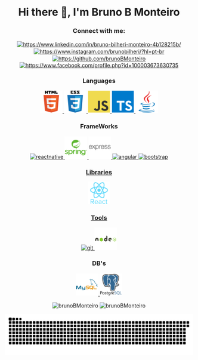 <h1 align="center">Hi there 👋, I'm Bruno B Monteiro</h1>

<h3 align="center">Connect with me:</h3>
<p align="center">
 <a href="https://www.linkedin.com/in/bruno-bilheri-monteiro-4b128215b/" target="blank"><img align="center" src="https://cdn.jsdelivr.net/npm/simple-icons@3.0.1/icons/linkedin.svg" alt="https://www.linkedin.com/in/bruno-bilheri-monteiro-4b128215b/" height="50" width="50" /></a>
 <a href="https://www.instagram.com/brunobilheri/?hl=pt-br" target="blank"><img align="center" src="https://cdn.jsdelivr.net/npm/simple-icons@3.0.1/icons/instagram.svg" alt="https://www.instagram.com/brunobilheri/?hl=pt-br" height="50" width="50" /></a>
 <a href="https://github.com/brunoBMonteiro" target="blank"><img align="center" src="https://cdn.jsdelivr.net/npm/simple-icons@3.0.1/icons/github.svg" alt="https://github.com/brunoBMonteiro" height="50" width="50" /></a>
 <a href="https://www.facebook.com/profile.php?id=100003673630735" target="blank"><img align="center" src="https://cdn.jsdelivr.net/npm/simple-icons@3.0.1/icons/facebook.svg" alt="https://www.facebook.com/profile.php?id=100003673630735" height="50" width="50" /></a>
</p>

<h3 align="center">Languages</h3>
<div align="center">
<a href="https://www.w3.org/html/" target="_blank"> <img src="https://raw.githubusercontent.com/devicons/devicon/master/icons/html5/html5-original-wordmark.svg" alt="html5" width="60" height="60"/> </a> <a href="https://www.w3schools.com/css/" target="_blank"> <img src="https://raw.githubusercontent.com/devicons/devicon/master/icons/css3/css3-original-wordmark.svg" alt="css3" width="60" height="60"/> </a> <a href="https://developer.mozilla.org/en-US/docs/Web/JavaScript" target="_blank"> <img src="https://raw.githubusercontent.com/devicons/devicon/master/icons/javascript/javascript-original.svg" alt="javascript" width="60" height="60"/> </a>
<a href="https://www.typescriptlang.org/" target="_blank"> <img src="https://raw.githubusercontent.com/devicons/devicon/master/icons/typescript/typescript-original.svg" alt="typescript" width="60" height="60"/> </a> 
<a href="https://docs.oracle.com/javase/tutorial/" target="_blank"> <img src="https://raw.githubusercontent.com/devicons/devicon/master/icons/java/java-original.svg" alt="java" width="60" height="60"/> </a>   
</p>
</div>

<h3 align="center">FrameWorks</h3>
<div align="center">
</a> <a href="https://reactnative.dev/" target="_blank"> <img src="https://reactnative.dev/img/header_logo.svg" alt="reactnative" width="60" height="60"/> <a href="https://reactjs.org/" target="_blank"> <img src="https://raw.githubusercontent.com/devicons/devicon/master/icons/spring/spring-original-wordmark.svg" alt="springboot" width="60" height="60"/>  <a href="https://expressjs.com" target="_blank"> <img src="https://raw.githubusercontent.com/devicons/devicon/master/icons/express/express-original-wordmark.svg" alt="express" width="60" height="60"/> <a href="https://angular.io/" target="_blank"> <img src="https://cdn.worldvectorlogo.com/logos/angular-icon.svg" alt="angular" width="60" height="60"/>
  <a href="https://getbootstrap.com/" target="_blank"> <img src="https://cdn.worldvectorlogo.com/logos/bootstrap-icon.svg" alt="bootstrap" width="60" height="60"/>
</div>
 
 <h3 align="center">Libraries</h3>
<div align="center">
 <a href="https://reactjs.org/" target="_blank"> <img src="https://raw.githubusercontent.com/devicons/devicon/master/icons/react/react-original-wordmark.svg" alt="react" width="60" height="60"/>
</div>

<h3 align="center">Tools</h3>
<div align="center">
<img src="https://www.vectorlogo.zone/logos/git-scm/git-scm-icon.svg" alt="git" width="60" height="60"/> </a> <a href="https://nodejs.org" target="_blank"> <img src="https://raw.githubusercontent.com/devicons/devicon/master/icons/nodejs/nodejs-original-wordmark.svg" alt="nodejs" width="60" height="60"/> </a> 
</div>

<h3 align="center">DB's</h3>
<div align="center">
<a href="https://www.mysql.com/" target="_blank"> <img src="https://raw.githubusercontent.com/devicons/devicon/master/icons/mysql/mysql-original-wordmark.svg" alt="mysql" width="60" height="60"/> </a> </a> <a href="https://www.postgresql.org" target="_blank"> <img src="https://raw.githubusercontent.com/devicons/devicon/master/icons/postgresql/postgresql-original-wordmark.svg" alt="postgresql" width="60" height="60"/> </a> 
</div>
 
<div align="center">
<p>
 <img align="center" src="https://github-readme-stats.vercel.app/api/top-langs?username=brunoBMonteiro&show_icons=true&locale=en&layout=compact&theme=dracula" alt="brunoBMonteiro" />
<img align="center" src="https://github-readme-stats.vercel.app/api?username=brunoBMonteiro&show_icons=true&locale=en&theme=dracula" alt="brunoBMonteiro" />
 </p>
 
  ![Snake animation](https://github.com/brunoBMonteiro/brunoBMonteiro/blob/output/github-contribution-grid-snake.svg)
</div>
